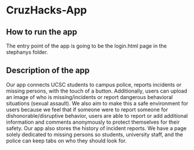 # CruzHacks-App

## How to run the app
The entry point of the app is going to be the login.html page in the stephanys folder. 

## Description of the app

Our app connects UCSC students to campus police, reports incidents or missing persons, with the touch of a button. Additionally, users can upload an image of who is missing/incidents or report dangerous behavioral situations (sexual assault). We also aim to make this a safe environment for users because we feel that if someone were to report someone for dishonorable/disruptive behavior, users are able to report or add additional information and comments anonymously to protect themselves for their safety. Our app also stores the history of incident reports. We have a page solely dedicated to missing persons so students, university staff, and the police can keep tabs on who they should look for. 

